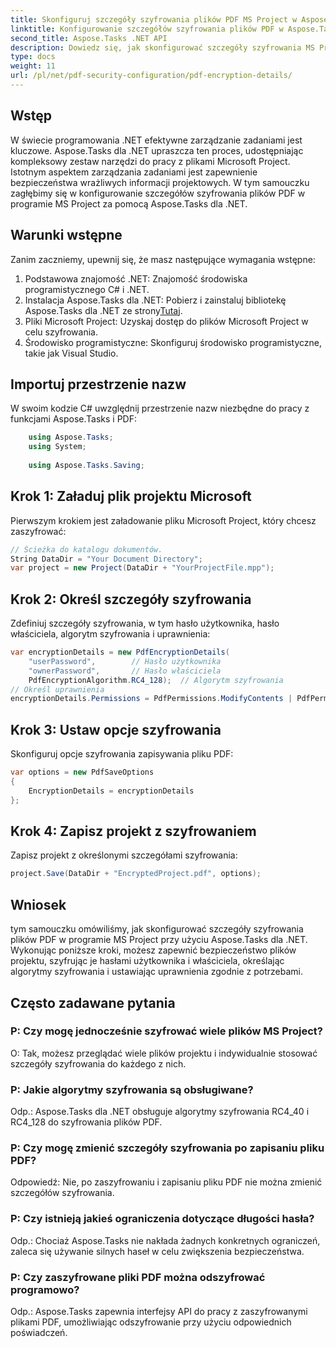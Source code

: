 ```yaml
---
title: Skonfiguruj szczegóły szyfrowania plików PDF MS Project w Aspose.Tasks
linktitle: Konfigurowanie szczegółów szyfrowania plików PDF w Aspose.Tasks
second_title: Aspose.Tasks .NET API
description: Dowiedz się, jak skonfigurować szczegóły szyfrowania MS Project PDF w Aspose.Tasks dla .NET. Zabezpiecz swoje pliki projektu hasłami użytkownika i właściciela.
type: docs
weight: 11
url: /pl/net/pdf-security-configuration/pdf-encryption-details/
---
```

## Wstęp
W świecie programowania .NET efektywne zarządzanie zadaniami jest kluczowe. Aspose.Tasks dla .NET upraszcza ten proces, udostępniając kompleksowy zestaw narzędzi do pracy z plikami Microsoft Project. Istotnym aspektem zarządzania zadaniami jest zapewnienie bezpieczeństwa wrażliwych informacji projektowych. W tym samouczku zagłębimy się w konfigurowanie szczegółów szyfrowania plików PDF w programie MS Project za pomocą Aspose.Tasks dla .NET.
## Warunki wstępne
Zanim zaczniemy, upewnij się, że masz następujące wymagania wstępne:
1. Podstawowa znajomość .NET: Znajomość środowiska programistycznego C# i .NET.
2.  Instalacja Aspose.Tasks dla .NET: Pobierz i zainstaluj bibliotekę Aspose.Tasks dla .NET ze strony[Tutaj](https://releases.aspose.com/tasks/net/).
3. Pliki Microsoft Project: Uzyskaj dostęp do plików Microsoft Project w celu szyfrowania.
4. Środowisko programistyczne: Skonfiguruj środowisko programistyczne, takie jak Visual Studio.

## Importuj przestrzenie nazw
W swoim kodzie C# uwzględnij przestrzenie nazw niezbędne do pracy z funkcjami Aspose.Tasks i PDF:
```csharp
    using Aspose.Tasks;
    using System;
    
    using Aspose.Tasks.Saving;
```
## Krok 1: Załaduj plik projektu Microsoft
Pierwszym krokiem jest załadowanie pliku Microsoft Project, który chcesz zaszyfrować:
```csharp
// Ścieżka do katalogu dokumentów.
String DataDir = "Your Document Directory";
var project = new Project(DataDir + "YourProjectFile.mpp");
```
## Krok 2: Określ szczegóły szyfrowania
Zdefiniuj szczegóły szyfrowania, w tym hasło użytkownika, hasło właściciela, algorytm szyfrowania i uprawnienia:
```csharp
var encryptionDetails = new PdfEncryptionDetails(
    "userPassword",        // Hasło użytkownika
    "ownerPassword",       // Hasło właściciela
    PdfEncryptionAlgorithm.RC4_128);  // Algorytm szyfrowania
// Określ uprawnienia
encryptionDetails.Permissions = PdfPermissions.ModifyContents | PdfPermissions.ModifyAnnotations;
```
## Krok 3: Ustaw opcje szyfrowania
Skonfiguruj opcje szyfrowania zapisywania pliku PDF:
```csharp
var options = new PdfSaveOptions
{
    EncryptionDetails = encryptionDetails
};
```
## Krok 4: Zapisz projekt z szyfrowaniem
Zapisz projekt z określonymi szczegółami szyfrowania:
```csharp
project.Save(DataDir + "EncryptedProject.pdf", options);
```

## Wniosek
tym samouczku omówiliśmy, jak skonfigurować szczegóły szyfrowania plików PDF w programie MS Project przy użyciu Aspose.Tasks dla .NET. Wykonując poniższe kroki, możesz zapewnić bezpieczeństwo plików projektu, szyfrując je hasłami użytkownika i właściciela, określając algorytmy szyfrowania i ustawiając uprawnienia zgodnie z potrzebami.
## Często zadawane pytania
### P: Czy mogę jednocześnie szyfrować wiele plików MS Project?
O: Tak, możesz przeglądać wiele plików projektu i indywidualnie stosować szczegóły szyfrowania do każdego z nich.
### P: Jakie algorytmy szyfrowania są obsługiwane?
Odp.: Aspose.Tasks dla .NET obsługuje algorytmy szyfrowania RC4_40 i RC4_128 do szyfrowania plików PDF.
### P: Czy mogę zmienić szczegóły szyfrowania po zapisaniu pliku PDF?
Odpowiedź: Nie, po zaszyfrowaniu i zapisaniu pliku PDF nie można zmienić szczegółów szyfrowania.
### P: Czy istnieją jakieś ograniczenia dotyczące długości hasła?
Odp.: Chociaż Aspose.Tasks nie nakłada żadnych konkretnych ograniczeń, zaleca się używanie silnych haseł w celu zwiększenia bezpieczeństwa.
### P: Czy zaszyfrowane pliki PDF można odszyfrować programowo?
Odp.: Aspose.Tasks zapewnia interfejsy API do pracy z zaszyfrowanymi plikami PDF, umożliwiając odszyfrowanie przy użyciu odpowiednich poświadczeń.